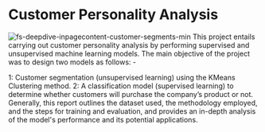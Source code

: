 # Customer Personality Analysis
![fs-deepdive-inpagecontent-customer-segments-min](https://github.com/InnocentNovart/Customer-Personality-Analysis/assets/119023979/ce562aa3-8fac-45d1-b68b-85d789e684fc)
This project entails carrying out customer personality analysis by performing supervised and unsupervised machine learning models. The main objective of the project was to design two models as follows: -

1: Customer segmentation (unsupervised learning) using the KMeans Clustering method.
2: A classification model (supervised learning) to determine whether customers will purchase the company’s product or not.
Generally, this report outlines the dataset used, the methodology employed, and the steps for training and evaluation, and provides an in-depth analysis of the model's performance and its potential applications.
